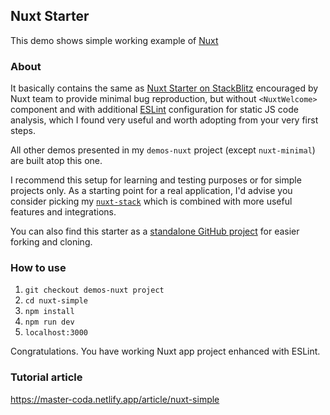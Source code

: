 ## Nuxt Starter
This demo shows simple working example of [Nuxt](https://nuxt.com/)

### About
It basically contains the same as [Nuxt Starter on StackBlitz](https://stackblitz.com/github/nuxt/starter/tree/v3-stackblitz) encouraged by Nuxt team to provide minimal bug reproduction, but without `<NuxtWelcome>` component and with additional [ESLint](https://eslint.org/) configuration for static JS code analysis, which I found very useful and worth adopting from your very first steps.

All other demos presented in my `demos-nuxt` project (except `nuxt-minimal`) are built atop this one.

I recommend this setup for learning and testing purposes or for simple projects only. As a starting point for a real application, I'd advise you consider picking my [`nuxt-stack`](https://github.com/AloisSeckar/nuxt-stack) which is combined with more useful features and integrations.

You can also find this starter as a [standalone GitHub project](ttps://github.com/AloisSeckar/nuxt-starter) for easier forking and cloning.

### How to use
1. `git checkout demos-nuxt project`
2. `cd nuxt-simple`
3. `npm install`
4. `npm run dev` 
5. `localhost:3000` 

Congratulations. You have working Nuxt app project enhanced with ESLint.

### Tutorial article
https://master-coda.netlify.app/article/nuxt-simple
